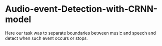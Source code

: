 # Audio-event-Detection-with-CRNN-model
Here our task was to separate boundaries between music and speech and detect when such event occurs or stops. 
